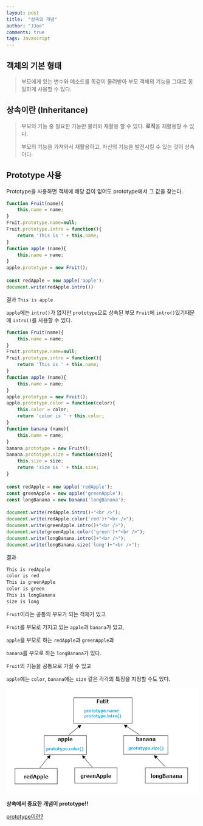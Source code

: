 ```yaml
---
layout: post
title:  "상속의 개념"
author: "JJoo"
comments: true
tags: Javascript
---
```



## 객체의 기본 형태


> 부모에게 있는 변수와 메소드를 똑같이 물려받아 부모 객체의 기능을 그대로 동일하게 사용할 수 있다.



## 상속이란 (Inheritance)


> 부모의 기능 중 필요한 기능만 불러와 재활용 할 수 있다. **로직**을 재활용할 수 있다.
> 
> 부모의 기능을 가져와서 재활용하고, 자신의 기능을 발전시킬 수 있는 것이 상속이다. 

 
 
## Prototype 사용


Prototype을 사용하면 객체에 해당 값이 없어도 prototype에서 그 값을 찾는다.

```javascript
function Fruit(name){
	this.name = name;
}
Fruit.prototype.name=null;
Fruit.prototype.intro = function(){
	return 'This is ' + this.name;
}
function apple (name){
	this.name = name;
}
apple.prototype = new Fruit();

const redApple = new apple('apple');
document.write(redApple.intro())
```

결과 
`This is apple`


`apple`에는 `intro()`가 없지만 `prototype`으로 상속된 부모 `Fruit`에 `intro()`있기때문에 `intro()`를 사용할 수 있다.



```javascript
function Fruit(name){
	this.name = name;
}
Fruit.prototype.name=null;
Fruit.prototype.intro = function(){
	return 'This is ' + this.name;
}
function apple (name){
	this.name = name;
}
apple.prototype = new Fruit();
apple.prototype.color = function(color){
	this.color = color;
	return 'color is ' + this.color;
} 
function banana (name){
	this.name = name;
}
banana.prototype = new Fruit();
banana.prototype.size = function(size){
	this.size = size;
	return 'size is ' + this.size;
} 

const redApple = new apple('redApple');
const greenApple = new apple('greenApple');
const longBanana = new banana('longBanana');

document.write(redApple.intro()+"<br />");
document.write(redApple.color('red')+"<br />");
document.write(greenApple.intro()+"<br />");
document.write(greenApple.color('green')+"<br />");
document.write(longBanana.intro()+"<br />");
document.write(longBanana.size('long')+"<br />");
```


결과 

```javascript
This is redApple
color is red
This is greenApple
color is green
This is longBanana
size is long
```


`Fruit`이라는 공통의 부모가 되는 객체가 있고 

`Fruit`를 부모로 가지고 있는 `apple`과 `banana`가 있고, 

`apple`을 부모로 하는 `redApple`과 `greenApple`과 

`banana`를 부모로 하는 `longBanana`가 있다.

`Fruit`의 기능을 공통으로 가질 수 있고 

`apple`에는 `color`, `banana`에는 `size` 같은 각각의 특징을 지정할 수도 있다. 


![상속의 예시 그림](/images/ex_Inheritance.png "상속의 예시 그림")



**상속에서 중요한 개념이 prototype!!**


[prototype이란?](https://jjoostudy.github.io/2021-06-29/prototype,-prototype-chain "prototype이란?") 
